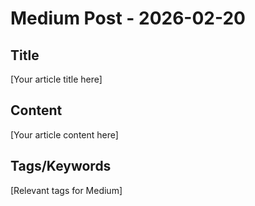 # Medium Post - 2026-02-20

## Title
[Your article title here]

## Content
[Your article content here]

## Tags/Keywords
[Relevant tags for Medium]

